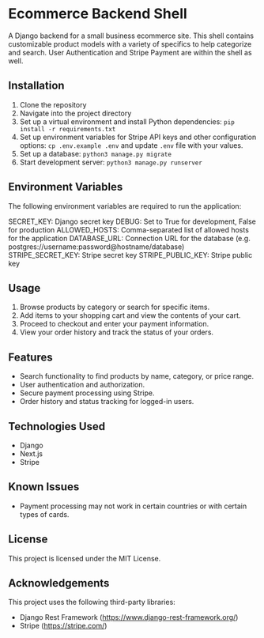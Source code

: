 # Ecommerce Backend Shell

A Django backend for a small business ecommerce site. This shell contains customizable product models with a variety of specifics to help categorize and search. User Authentication and Stripe Payment are within the shell as well.

## Installation

1. Clone the repository
2. Navigate into the project directory
3. Set up a virtual environment and install Python dependencies: `pip install -r requirements.txt`
4. Set up environment variables for Stripe API keys and other configuration options: `cp .env.example .env` and update `.env` file with your values.
5. Set up a database: `python3 manage.py migrate`
6. Start development server: `python3 manage.py runserver`

## Environment Variables

The following environment variables are required to run the application:

SECRET_KEY: Django secret key
DEBUG: Set to True for development, False for production
ALLOWED_HOSTS: Comma-separated list of allowed hosts for the application
DATABASE_URL: Connection URL for the database (e.g. postgres://username:password@hostname/database)
STRIPE_SECRET_KEY: Stripe secret key
STRIPE_PUBLIC_KEY: Stripe public key

## Usage

1. Browse products by category or search for specific items.
2. Add items to your shopping cart and view the contents of your cart.
3. Proceed to checkout and enter your payment information.
4. View your order history and track the status of your orders.

## Features

- Search functionality to find products by name, category, or price range.
- User authentication and authorization.
- Secure payment processing using Stripe.
- Order history and status tracking for logged-in users.

## Technologies Used

- Django
- Next.js
- Stripe

## Known Issues

- Payment processing may not work in certain countries or with certain types of cards.

## License

This project is licensed under the MIT License.

## Acknowledgements

This project uses the following third-party libraries:

- Django Rest Framework (https://www.django-rest-framework.org/)
- Stripe (https://stripe.com/)
